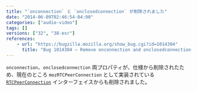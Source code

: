 ```yaml
---
title: "`onconnection` と `onclosedconnection` が削除されました"
date: "2014-06-09T02:46:54-04:00"
categories: ["audio-video"]
tags: []
versions: ["32", "38-esr"]
references:
    - url: "https://bugzilla.mozilla.org/show_bug.cgi?id=1014304"
      title: "Bug 1014304 – Remove onconnection and onclosedconnection from PC"
---
```

`onconnection`、`onclosedconnection` 両プロパティが、仕様から削除されたため、現在のところ `mozRTCPeerConnection` として実装されている [`RTCPeerConnection`](https://developer.mozilla.org/docs/Web/API/RTCPeerConnection) インターフェイスからも削除されました。
